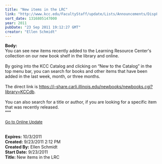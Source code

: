 ```yaml
---
title: "New items in the LRC"
link: "http://www.kcc.edu/FacultyStaff/update/Lists/Announcements/DispForm.aspx?ID=455"
sort_date: 1316805147000
year: 2011
pubDate: "23 Sep 2011 19:12:27 GMT"
creator: "Ellen Schmidt"
---
```


<div><b>Body:</b> <div class="ExternalClassF14C95F08D8A46C1A4267A55CB617866">
<div>You can see new items recently added to the Learning Resource Center's collection on our new book shelf in the library and online.</div>
<div> </div>
<div>By going into the KCC Catalog and clicking on “New to the Catalog” in the top menu bar, you can search for books and other items that have been added in the last week, month, or three months.  </div>
<div> </div>
<div>The direct link is <a href="https://i-share.carli.illinois.edu/newbooks/newbooks.cgi?library=KCCdb">https://i-share.carli.illinois.edu/newbooks/newbooks.cgi?library=KCCdb</a>.</div>
<div> </div>
<div>You can also search for a title or author, if you are looking for a specific item that was recently released.  <br /></div>
<div>
<div><font size="2">***</font></div>
<div> </div>
<div><font size="2"><a href="/FacultyStaff/update/Pages/dailyupdate.aspx">Go to Online Update</a></font><font size="2"></font></div>
<div><font size="2"> </div>
<div><br /></div></font></div></div></div>
<div><b>Expires:</b> 10/3/2011</div>
<div><b>Created:</b> 9/23/2011 2:12 PM</div>
<div><b>Created By:</b> Ellen Schmidt</div>
<div><b>Start Date:</b> 9/23/2011</div>
<div><b>Title:</b> New items in the LRC</div>
